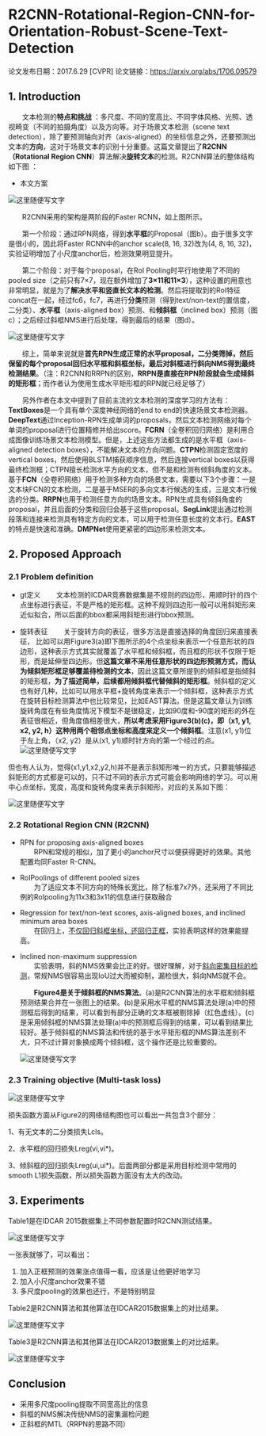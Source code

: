 

# **R2CNN-Rotational-Region-CNN-for-Orientation-Robust-Scene-Text-Detection**

论文发布日期：2017.6.29  [CVPR]
论文链接：https://arxiv.org/abs/1706.09579

## 1. Introduction  
&emsp;&emsp;文本检测的**特点和挑战** ：多尺度、不同的宽高比、不同字体风格、光照、透视畸变（不同的拍摄角度）以及方向等。对于场景文本检测（scene text detection），除了要预测轴向对齐（axis-aligned）的坐标信息之外，还要预测出文本的**方向**，这对于场景文本的识别十分重要。这篇文章提出了**R2CNN（Rotational Region CNN**）算法解决**旋转文本**的检测。R2CNN算法的整体结构如下图 ：


* 本文方案

![这里随便写文字](https://github.com/clw5180/CV_Paper/raw/master/res/R2CNN/1.png)

&emsp;&emsp;R2CNN采用的架构是两阶段的Faster RCNN，如上图所示。

&emsp;&emsp;第一个阶段：通过RPN网络，得到**水平框**的Proposal（图b）。由于很多文字是很小的，因此将Faster RCNN中的anchor scale(8, 16, 32)改为(4, 8, 16, 32)，实验证明增加了小尺度anchor后，检测效果明显提升。

&emsp;&emsp;第二个阶段：对于每个proposal，在RoI Pooling时平行地使用了不同的pooled size（之前只有7×7，现在额外增加了**3×11和11×3**），这种设置的用意也非常明显，就是为了**解决水平和竖直长文本的检测**。然后将提取到的RoI特征concat在一起，经过fc6，fc7，再进行**分类**预测（得到text/non-text的置信度，二分类）、**水平框**（axis-aligned box）预测、和**倾斜框**（inclined box）预测（图c）；之后经过斜框NMS进行后处理，得到最后的结果（图d）。

![这里随便写文字](https://github.com/clw5180/CV_Paper/raw/master/res/R2CNN/2.png)

&emsp;&emsp;综上，简单来说就是**首先RPN生成正常的水平proposal，二分类筛掉，然后保留的每个proposal回归水平框和斜框坐标，最后对斜框进行斜向NMS得到最终检测结果**。（注：R2CNN和RRPN的区别，**RRPN是直接在RPN阶段就会生成倾斜的矩形框**；而作者认为使用生成水平矩形框的RPN就已经足够了）

&emsp;&emsp;另外作者在本文中提到了目前主流的文本检测的深度学习的方法有：**TextBoxes**是一个具有单个深度神经网络的end to end的快速场景文本检测器。**DeepText**通过Inception-RPN生成单词的proposals，然后文本检测网络对每个单词的proposal进行位置精修并给出score。**FCRN**（全卷积回归网络）是利用合成图像训练场景文本检测模型。但是，上述这些方法都生成的是水平框（axis-aligned detection boxes），不能解决文本的方向问题。**CTPN**检测固定宽度的vertical boxes，然后使用BLSTM捕获顺序信息，然后连接vertical boxes以获得最终检测框；CTPN擅长检测水平方向的文本，但不是和检测有倾斜角度的文本。基于**FCN**（全卷积网络）用于检测多种方向的场景文本，需要以下3个步骤：一是文本块FCN的文本检测，二是基于MSER的多向文本行候选的生成，三是文本行候选的分类。**RRPN**也用于检测任意方向的场景文本。RPN生成具有倾斜角度的proposal，并且后面的分类和回归会基于这些proposal。**SegLink**提出通过检测段落和连接来检测具有特定方向的文本，可以用于检测任意长度的文本行。**EAST**的特点是快速和准确。**DMPNet**使用更紧密的四边形来检测文本。




## 2. Proposed Approach

### 2.1 Problem definition
* gt定义 
  &emsp;&emsp;文本检测的ICDAR竞赛数据集是不规则的四边形，用顺时针的四个点坐标进行表征，不是严格的矩形框。这种不规则四边形一般可以用斜矩形来近似拟合，所以后面的bbox都采用斜矩形进行bbox预测。

* 旋转表征 
  &emsp;&emsp;关于旋转方向的表征，很多方法是直接选择的角度回归来直接表征， 比如可以用Figure3(a)即下图所示的4个点坐标来表示一个任意形状的四边形，这种表示方式其实就覆盖了水平框和倾斜框，而且框的形状不仅限于矩形，而是延伸至四边形。但**这篇文章不采用任意形状的四边形预测方式，而认为倾斜矩形框足够覆盖待检测的文本**，因此这篇文章所提到的倾斜框是指倾斜的矩形框，**为了描述简单，后续都用倾斜框代替倾斜的矩形框**。倾斜框的定义也有好几种，比如可以用水平框+旋转角度来表示一个倾斜框，这种表示方式在旋转目标检测算法中也比较常见，比如EAST算法。但是这篇文章认为训练旋转角度在有些角度情况下模型不是很稳定，比如90度和-90度的矩形的外在表征很相近，但角度值相差很大，**所以考虑采用Figure3(b)(c)，即（x1, y1, x2, y2, h）这种用两个相邻点坐标和高度来定义一个倾斜框**。注意(x1, y1)位于左上角，（x2, y2）是从(x1, y1)顺时针方向的第一个经过的点。
  ![这里随便写文字](https://github.com/clw5180/CV_Paper/raw/master/res/R2CNN/3.png)

但也有人认为，觉得(x1,y1,x2,y2,h)并不是表示斜矩形唯一的方式，只要能够描述斜矩形的方式都是可以的，只不过不同的表示方式可能会影响网络的学习。可以用中心点坐标，宽度，高度和旋转角度来表示斜矩形，对应的关系如下图：

![这里随便写文字](https://github.com/clw5180/CV_Paper/raw/master/res/R2CNN/3-1.jpg)



### 2.2 Rotational Region CNN (R2CNN)

* RPN for proposing axis-aligned boxes  
  &emsp;&emsp;RPN和常规的相似，加了更小的anchor尺寸以便获得更好的效果。其他配置均同Faster R-CNN。

* RoIPoolings of different pooled sizes  
  &emsp;&emsp;为了适应文本不同方向的特殊长宽比，除了标准7x7外，还采用了不同比例的RoIpooling为11x3和3x11的信息进行获取融合

* Regression for text/non-text scores, axis-aligned boxes, and inclined minimum area boxes  
  &emsp;&emsp;在回归上，<u>不仅回归斜框坐标，还回归正框</u>，实验表明这样的效果能提高。

* Inclined non-maximum suppression    
  &emsp;&emsp;实验表明，斜的NMS效果会比正的好。很好理解，对于<u>斜向密集目标的检测</u>，常规NMS很容易出现IoU过大而被抑制，漏检很大，斜向NMS就不会。

    

  &emsp;&emsp;**Figure4是关于倾斜框的NMS算法**。(a)是R2CNN算法的水平框和倾斜框预测结果合并在一张图上的结果。(b)是采用水平框的NMS算法处理(a)中的预测框后得到的结果，可以看到有部分正确的文本框被剔除掉（红色虚线）。(c)是采用倾斜框的NMS算法处理(a)中的预测框后得到的结果，可以看到结果比较好。基于倾斜框的NMS算法和传统的基于水平矩形框的NMS算法差别不大，只不过计算对象换成两个倾斜框，这个操作还是比较重要的。 

  ![这里随便写文字](https://github.com/clw5180/CV_Paper/raw/master/res/R2CNN/4.jpg)



### 2.3 Training objective (Multi-task loss)

![这里随便写文字](https://github.com/clw5180/CV_Paper/raw/master/res/R2CNN/5.png)

损失函数方面从Figure2的网络结构图也可以看出一共包含3个部分：

1、有无文本的二分类损失Lcls。

2、水平框的回归损失Lreg(vi,vi*)。

3、倾斜框的回归损失Lreg(ui,ui*)。后面两部分都是采用目标检测中常用的smooth L1损失函数，所以损失函数方面没有太大的改动。 



## 3. Experiments
Table1是在IDCAR 2015数据集上不同参数配置时R2CNN测试结果。 

![这里随便写文字](https://github.com/clw5180/CV_Paper/raw/master/res/R2CNN/6.png)

一张表就够了，可以看出：    
1. 加入正框预测的效果涨点值得一看，应该是让他更好地学习    
2. 加入小尺度anchor效果不错    
3. 多尺度pooling的效果也还行，不是特别明显 



Table2是R2CNN算法和其他算法在IDCAR2015数据集上的对比结果。 

![这里随便写文字](https://github.com/clw5180/CV_Paper/raw/master/res/R2CNN/7.jpg)



Table3是R2CNN算法和其他算法在IDCAR2013数据集上的对比结果。

![这里随便写文字](https://github.com/clw5180/CV_Paper/raw/master/res/R2CNN/8.jpg)




## Conclusion
* 采用多尺度pooling提取不同宽高比的信息
* 斜框的NMS解决传统NMS的密集漏检问题
* 正斜框的MTL（RRPN的思路不同）
